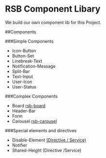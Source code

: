 # RSB Component Libary
We build our own component lib for this Project.

##Components

###Simple Components
* Icon-Button
* Button-Set
* Linebreak-Text
* Notification-Message
* Split-Bar
* Text-Input
* User-Icon
* User-Status

###Complex Components
* Board [rsb-board](board)
* Header-Bar
* Form
* Carousel [rsb-carousel](carousel)

###Special elements and directives
* Disable-Element [(Directive / Service)](disable-element) 
* Notifier
* Shared-Height (Directive /Service)
